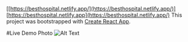[[https://besthospital.netlify.app/](https://besthospital.netlify.app/)]
[https://besthospital.netlify.app](https://besthospital.netlify.app/)
This project was bootstrapped with [Create React App](https://github.com/facebook/create-react-app).

#Live Demo Photo
![Alt Text](https://github.com/kashyapprajapat/photos/blob/main/LaptopView.png)
